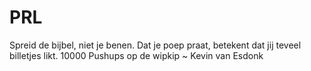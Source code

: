 # PRL
Spreid de bijbel, niet je benen.
Dat je poep praat, betekent dat jij teveel billetjes likt.
10000 Pushups op de wipkip ~ Kevin van Esdonk
